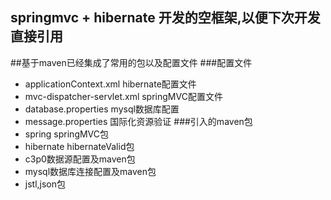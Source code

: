 ## springmvc + hibernate 开发的空框架,以便下次开发直接引用
##基于maven已经集成了常用的包以及配置文件
###配置文件
- applicationContext.xml hibernate配置文件
- mvc-dispatcher-servlet.xml springMVC配置文件
- database.properties mysql数据库配置
- message.properties 国际化资源验证
###引入的maven包
- spring springMVC包
- hibernate hibernateValid包
- c3p0数据源配置及maven包
- mysql数据库连接配置及maven包
- jstl,json包